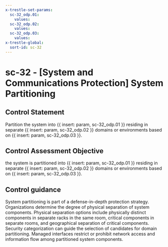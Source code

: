 ```yaml
---
x-trestle-set-params:
  sc-32_odp.01:
    values:
  sc-32_odp.02:
    values:
  sc-32_odp.03:
    values:
x-trestle-global:
  sort-id: sc-32
---
```


# sc-32 - \[System and Communications Protection\] System Partitioning

## Control Statement

Partition the system into {{ insert: param, sc-32_odp.01 }} residing in separate {{ insert: param, sc-32_odp.02 }} domains or environments based on {{ insert: param, sc-32_odp.03 }}.

## Control Assessment Objective

the system is partitioned into {{ insert: param, sc-32_odp.01 }} residing in separate {{ insert: param, sc-32_odp.02 }} domains or environments based on {{ insert: param, sc-32_odp.03 }}.

## Control guidance

System partitioning is part of a defense-in-depth protection strategy. Organizations determine the degree of physical separation of system components. Physical separation options include physically distinct components in separate racks in the same room, critical components in separate rooms, and geographical separation of critical components. Security categorization can guide the selection of candidates for domain partitioning. Managed interfaces restrict or prohibit network access and information flow among partitioned system components.
